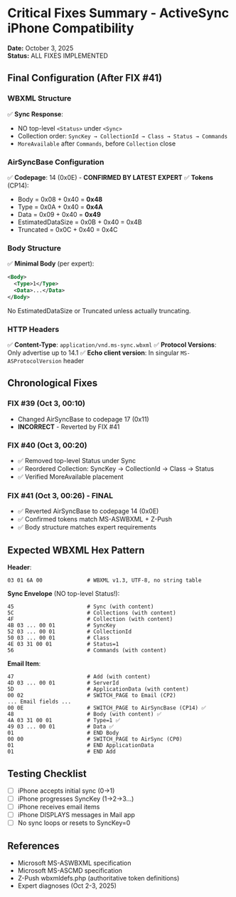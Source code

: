 # Critical Fixes Summary - ActiveSync iPhone Compatibility

**Date:** October 3, 2025  
**Status:** ALL FIXES IMPLEMENTED

## Final Configuration (After FIX #41)

### WBXML Structure
✅ **Sync Response**:
- NO top-level `<Status>` under `<Sync>`
- Collection order: `SyncKey → CollectionId → Class → Status → Commands`
- `MoreAvailable` after `Commands`, before `Collection` close

### AirSyncBase Configuration
✅ **Codepage**: 14 (0x0E) - **CONFIRMED BY LATEST EXPERT**
✅ **Tokens** (CP14):
- Body = 0x08 + 0x40 = **0x48**
- Type = 0x0A + 0x40 = **0x4A**
- Data = 0x09 + 0x40 = **0x49**
- EstimatedDataSize = 0x0B + 0x40 = 0x4B
- Truncated = 0x0C + 0x40 = 0x4C

### Body Structure
✅ **Minimal Body** (per expert):
```xml
<Body>
  <Type>1</Type>
  <Data>...</Data>
</Body>
```
No EstimatedDataSize or Truncated unless actually truncating.

### HTTP Headers
✅ **Content-Type**: `application/vnd.ms-sync.wbxml`
✅ **Protocol Versions**: Only advertise up to 14.1
✅ **Echo client version**: In singular `MS-ASProtocolVersion` header

## Chronological Fixes

### FIX #39 (Oct 3, 00:10)
- Changed AirSyncBase to codepage 17 (0x11)
- **INCORRECT** - Reverted by FIX #41

### FIX #40 (Oct 3, 00:20)
- ✅ Removed top-level Status under Sync
- ✅ Reordered Collection: SyncKey → CollectionId → Class → Status
- ✅ Verified MoreAvailable placement

### FIX #41 (Oct 3, 00:26) - **FINAL**
- ✅ Reverted AirSyncBase to codepage 14 (0x0E)
- ✅ Confirmed tokens match MS-ASWBXML + Z-Push
- ✅ Body structure matches expert requirements

## Expected WBXML Hex Pattern

**Header**:
```
03 01 6A 00              # WBXML v1.3, UTF-8, no string table
```

**Sync Envelope** (NO top-level Status!):
```
45                       # Sync (with content)
5C                       # Collections (with content)
4F                       # Collection (with content)
4B 03 ... 00 01          # SyncKey
52 03 ... 00 01          # CollectionId
50 03 ... 00 01          # Class
4E 03 31 00 01           # Status=1
56                       # Commands (with content)
```

**Email Item**:
```
47                       # Add (with content)
4D 03 ... 00 01          # ServerId
5D                       # ApplicationData (with content)
00 02                    # SWITCH_PAGE to Email (CP2)
... Email fields ...
00 0E                    # SWITCH_PAGE to AirSyncBase (CP14) ✅
48                       # Body (with content) ✅
4A 03 31 00 01           # Type=1 ✅
49 03 ... 00 01          # Data ✅
01                       # END Body
00 00                    # SWITCH_PAGE to AirSync (CP0)
01                       # END ApplicationData
01                       # END Add
```

## Testing Checklist

- [ ] iPhone accepts initial sync (0→1)
- [ ] iPhone progresses SyncKey (1→2→3...)
- [ ] iPhone receives email items
- [ ] iPhone DISPLAYS messages in Mail app
- [ ] No sync loops or resets to SyncKey=0

## References

- Microsoft MS-ASWBXML specification
- Microsoft MS-ASCMD specification
- Z-Push wbxmldefs.php (authoritative token definitions)
- Expert diagnoses (Oct 2-3, 2025)

